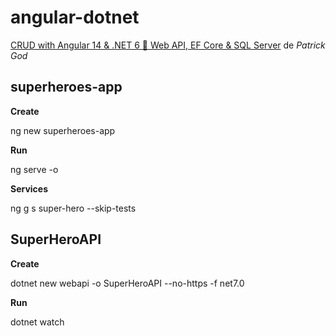 # angular-dotnet

[CRUD with Angular 14 & .NET 6 🚀 Web API, EF Core & SQL Server](https://www.youtube.com/watch?v=dtthbiP3SE0) de *Patrick God*

## superheroes-app

**Create**

ng new superheroes-app

**Run**

ng serve -o

**Services**

ng g s super-hero --skip-tests

## SuperHeroAPI

**Create**

dotnet new webapi -o SuperHeroAPI --no-https -f net7.0

**Run**

dotnet watch


























